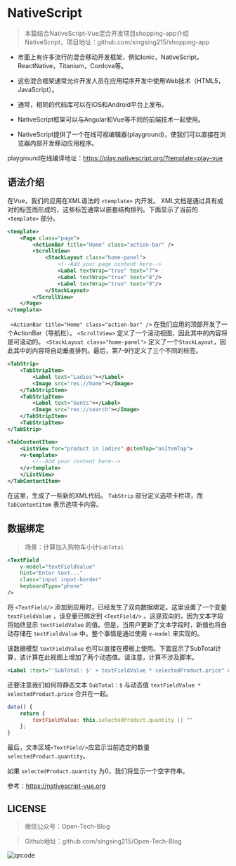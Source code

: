 # NativeScript

> 本篇结合NativeScript-Vue混合开发项目shopping-app介绍NativeScript，项目地址：github.com/singsing215/shopping-app

* 市面上有许多流行的混合移动开发框架，例如Ionic，NativeScript，ReactNative，Titanium，Cordova等。

* 这些混合框架通常允许开发人员在应用程序开发中使用Web技术（HTML5，JavaScript）。

* 通常，相同的代码库可以在iOS和Android平台上发布。

* NativeScript框架可以与Angular和Vue等不同的前端技术一起使用。

* NativeScript提供了一个在线可视编辑器(playground)，使我们可以直接在浏览器内部开发移动应用程序。

playground在线编译地址：https://play.nativescript.org/?template=play-vue

## 语法介绍

在Vue，我们的应用在XML语法的 `<template>` 内开发。 XML文档是通过具有成对的标签而形成的，这些标签通常以嵌套结构排列。下面显示了当前的 `<template>` 部分。

``` xml
<template>
    <Page class="page">
        <ActionBar title="Home" class="action-bar" />
        <ScrollView>
            <StackLayout class="home-panel">
                <!--Add your page content here-->
                <Label textWrap="true" text="7">
                <Label textWrap="true" text="8"/>
                <Label textWrap="true" text="9"/>
            </StackLayout>
        </ScrollView>
    </Page>
</template>
```

` <ActionBar title="Home" class="action-bar" />` 在我们应用的顶部开发了一个ActionBar（导航栏）。 `<ScrollView>` 定义了一个滚动视图，因此其中的内容将是可滚动的。 `<StackLayout class="home-panel">` 定义了一个`StackLayout`，因此其中的内容将自动垂直排列。最后，第7-9行定义了三个不同的标签。

``` xml
<TabStrip>
    <TabStripItem>
        <Label text="Ladies"></Label>
        <Image src="res://home"></Image>
    </TabStripItem>
    <TabStripItem>
        <Label text="Gents"></Label>
        <Image src="res://search"></Image>
    </TabStripItem>
    <TabStripItem>
</TabStrip>
```

``` xml
<TabContentItem>
    <ListView for="product in ladies" @itemTap="onItemTap">
    <v-template>
        <!--Add your content here-->
    </v-template>
    </ListView>
</TabContentItem>
```

在这里，生成了一些新的XML代码。 `TabStrip` 部分定义选项卡栏项，而 `TabContentItem` 表示选项卡内容。

## 数据绑定
> 场景：计算加入购物车小计`SubTotal`


``` xml
<TextField
    v-model="textFieldValue"
    hint="Enter text..."
    class="input input-border"
    keyboardType="phone"
/>
```

将 `<TextField/>` 添加到应用时，已经发生了双向数据绑定。这里设置了一个变量 `textFieldValue` ，该变量已绑定到 `<TextField/>` 。这是双向的，因为文本字段将始终显示 `textFieldValue` 的值。但是，当用户更新了文本字段时，新值也将自动存储在 `textFieldValue` 中。整个事情是通过使用 `v-model` 来实现的。

该数据模型 `textFieldValue` 也可以直接在模板上使用。下面显示了SubTotal计算，该计算在此视图上增加了两个动态值。请注意，计算不涉及脚本。

``` xml
<Label :text="'SubTotal: $' + textFieldValue * selectedProduct.price" class="h3" margin="10" />
```

还要注意我们如何将静态文本 `SubTotal：$` 与动态值 `textFieldValue * selectedProduct.price` 合并在一起。


``` javascript
data() {
    return {
        textFieldValue: this.selectedProduct.quantity || ""
    };
}
```
最后，文本区域`<TextField/>`应显示当前选定的数量`selectedProduct.quantity`。

如果 `selectedProduct.quantity` 为0，我们将显示一个空字符串。

参考：https://nativescript-vue.org

## LICENSE

> 微信公众号：Open-Tech-Blog

> Github地址：github.com/singsing215/Open-Tech-Blog

![qrcode](https://m.qpic.cn/psc?/V537Qnpi0OXnJm2Konin077jks4ap2ow/bqQfVz5yrrGYSXMvKr.cqZs491lneOtH7kLYV2wRHulaIh6H8AG0sOgrRV5IOzhOeBPqvFlOAcjrjqxHkjHf.PFLhGbXhv2NOlTTJqCDHuw!/b&bo=WAFYAQAAAAABByA!&rf=viewer_4)